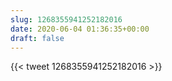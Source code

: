 ```yaml
---
slug: 1268355941252182016
date: 2020-06-04 01:36:35+00:00
draft: false
---
```


{{< tweet 1268355941252182016 >}}
